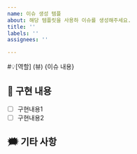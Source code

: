 ```yaml
---
name: 이슈 생성 템플
about: 해당 템플릿을 사용하 이슈를 생성해주세요.
title: ''
labels: ''
assignees: ''

---
```


#💡[역할] (뷰) {이슈 내용}
## 📑 구현 내용
- [ ] 구현내용1
- [ ] 구현내용2
## 🗯️ 기타 사항
